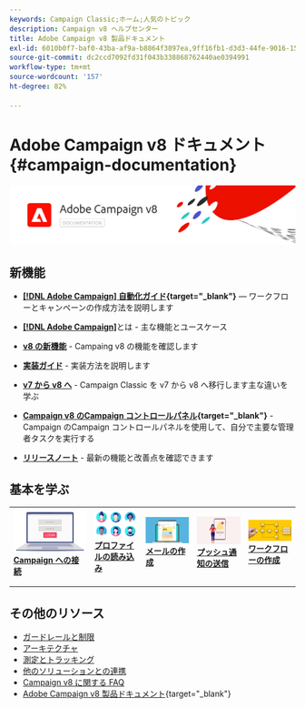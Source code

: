 ```yaml
---
keywords: Campaign Classic;ホーム;人気のトピック
description: Campaign v8 ヘルプセンター
title: Adobe Campaign v8 製品ドキュメント
exl-id: 6010b0f7-baf0-43ba-af9a-b8864f3897ea,9ff16fb1-d3d3-44fe-9016-15abffdbc74e
source-git-commit: dc2ccd7092fd31f043b338868762440ae0394991
workflow-type: tm+mt
source-wordcount: '157'
ht-degree: 82%

---
```


# Adobe Campaign v8 ドキュメント {#campaign-documentation}

![](assets/banner-documentationv8.png)

## 新機能

* **[[!DNL Adobe Campaign] 自動化ガイド](https://experienceleague.adobe.com/docs/campaign/automation/home.html?lang=ja){target="_blank"}**  — ワークフローとキャンペーンの作成方法を説明します

* **[ [!DNL Adobe Campaign]](start/get-started.md)**&#x200B;とは - 主な機能とユースケース

* **[v8 の新機能](start/whats-new.md)** - Campaing v8 の機能を確認します

* **[実装ガイド](start/implement.md)** - 実装方法を説明します

* **[v7 から v8 へ](start/v7-to-v8.md)** - Campaign Classic を v7 から v8 へ移行します主な違いを学ぶ

* **[Campaign v8 のCampaign コントロールパネル](https://experienceleague.adobe.com/docs/control-panel/using/discover-control-panel/key-features.html?lang=ja){target="_blank"}** - Campaign のCampaign コントロールパネルを使用して、自分で主要な管理者タスクを実行する

* **[リリースノート](start/release-notes.md)** - 最新の機能と改善点を確認できます


## 基本を学ぶ


<table style="table-layout:fixed"><tr style="border: 0;">
<td>
<a href="start/connect.md">
<img alt="Campaign v8 への接続" src="start/assets/do-not-localize/login.jpeg">
</a>
<div><a href="start/connect.md"><strong>Campaign への接続</strong>
</div>
<p>
</td>
<td>
<a href="start/import.md">
<img alt="プロファイルのインポート" src="start/assets/do-not-localize/profiles.jpeg">
</a>
<div>
<a href="start/import.md"><strong>プロファイルの読み込み</strong></a>
</div>
<p>
</td>
<td>
<a href="start/create-message.md">
<img alt="メールの作成" src="start/assets/do-not-localize/email-design.jpeg">
</a>
<div>
<a href="start/create-message.md"><strong>メールの作成</strong></a>
</div>
<p></td>
<td>
<a href="send/push.md">
<img alt="プッシュ通知の送信" src="start/assets/do-not-localize/push-send.jpeg">
</a>
<div>
<a href="send/push.md"><strong>プッシュ通知の送信</strong></a>
</div>
<p>
</td>
<td>
<a href="../automation/workflow/about-workflows.md">
<img alt="キャンペーンの作成" src="start/assets/do-not-localize/workflow.jpeg">
</a>
<div>
<a href="../automation/workflow/about-workflows.md"><strong>ワークフローの作成</strong></a>
</div>
<p>
</td>
</tr></table>


## その他のリソース

* [ガードレールと制限](start/ac-guardrails.md)
* [アーキテクチャ](architecture/architecture.md)
* [測定とトラッキング](reporting/gs-reporting.md)
* [他のソリューションとの連携](connect/integration.md)
* [Campaign v8 に関する FAQ](start/campaign-faq.md)
* [Adobe Campaign v8 製品ドキュメント](https://helpx.adobe.com/jp/legal/product-descriptions/adobe-campaign-managed-cloud-services.html){target="_blank"}
